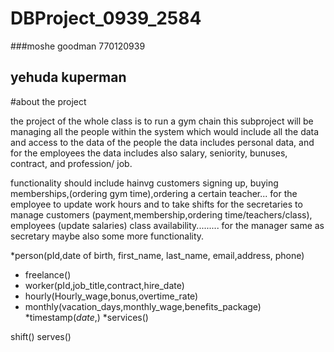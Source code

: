 # DBProject_0939_2584
###moshe goodman 770120939
## yehuda kuperman

#about the project


the project of the whole class is to run a gym chain
this subproject will be managing all the people within the system which would include all the data and access to the data of the people
the data includes personal data, and for the employees the data includes also salary, seniority, bunuses, contract, and profession/ job.

functionality should include hainvg customers signing up, buying memberships,(ordering gym time),ordering a certain teacher...
for the employee to update work hours and to take shifts
for the secretaries to manage customers (payment,membership,ordering time/teachers/class), employees (update salaries)
  class availability.........
for the manager same as secretary maybe also some more functionality.



*person(pId,date of birth, first_name, last_name, email,address, phone)
*  freelance()
*  worker(pId,job_title,contract,hire_date)
*    hourly(Hourly_wage,bonus,overtime_rate)
*    monthly(vacation_days,monthly_wage,benefits_package)
*timestamp(_date_,)
*services()

shift()
serves()
  
